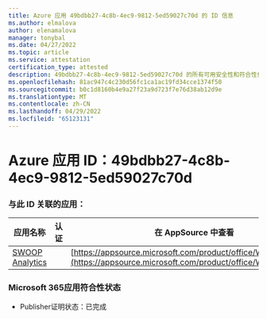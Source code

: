 ```yaml
---
title: Azure 应用 49bdbb27-4c8b-4ec9-9812-5ed59027c70d 的 ID 信息
ms.author: elmalova
author: elenamalova
manager: tonybal
ms.date: 04/27/2022
ms.topic: article
ms.service: attestation
certification_type: attested
description: 49bdbb27-4c8b-4ec9-9812-5ed59027c70d 的所有可用安全性和符合性信息。
ms.openlocfilehash: 81ac947c4c230d56fc1ca1ac19fd34cce1374f50
ms.sourcegitcommit: b0c1d8160b4e9a27f23a9d723f7e76d38ab12d9e
ms.translationtype: MT
ms.contentlocale: zh-CN
ms.lasthandoff: 04/29/2022
ms.locfileid: "65123131"
---
```

# <a name="azure-app-id-49bdbb27-4c8b-4ec9-9812-5ed59027c70d"></a>Azure 应用 ID：49bdbb27-4c8b-4ec9-9812-5ed59027c70d


### <a name="apps-associated-with-this-id"></a>与此 ID 关联的应用：
| **应用名称** | **认证** | **在 AppSource 中查看** |
|--------------|---------------|-----------------------|
| [SWOOP Analytics](../forward/WA200000877.md) |  | [https://appsource.microsoft.com/product/office/WA200000877](https://appsource.microsoft.com/product/office/WA200000877) |

### <a name="microsoft-365-app-compliance-status"></a>Microsoft 365应用符合性状态
- Publisher证明状态：已完成
